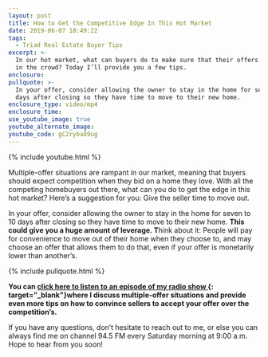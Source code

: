 ```yaml
---
layout: post
title: How to Get the Competitive Edge In This Hot Market
date: 2019-06-07 18:49:22
tags:
  - Triad Real Estate Buyer Tips
excerpt: >-
  In our hot market, what can buyers do to make sure that their offers stand out
  in the crowd? Today I’ll provide you a few tips.
enclosure:
pullquote: >-
  In your offer, consider allowing the owner to stay in the home for seven to 10
  days after closing so they have time to move to their new home.
enclosure_type: video/mp4
enclosure_time:
use_youtube_image: true
youtube_alternate_image:
youtube_code: gC2ryba89ug
---
```


{% include youtube.html %}

Multiple-offer situations are rampant in our market, meaning that buyers should expect competition when they bid on a home they love. With all the competing homebuyers out there, what can you do to get the edge in this hot market? Here’s a suggestion for you: Give the seller time to move out.&nbsp;

In your offer, consider allowing the owner to stay in the home for seven to 10 days after closing so they have time to move to their new home. **This could give you a huge amount of leverage. T**hink about it: People will pay for convenience to move out of their home when they choose to, and may choose an offer that allows them to do that, even if your offer is monetarily lower than another’s.

{% include pullquote.html %}

**You can [click here to listen to an episode of my radio show ](https://www.iheart.com/podcast/701-triad-real-estate-w-28418852/episode/jason-bramblett-2-16-2019-30584357/){: target="_blank"}where I discuss multiple-offer situations and provide even more tips on how to convince sellers to accept your offer over the competition’s.**

If you have any questions, don’t hesitate to reach out to me, or else you can always find me on channel 94.5 FM every Saturday morning at 9:00 a.m. Hope to hear from you soon\!

&nbsp;